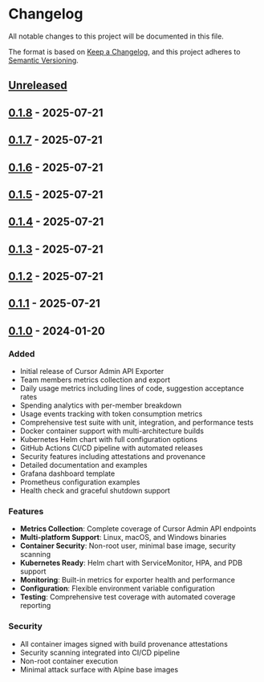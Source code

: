# Changelog

All notable changes to this project will be documented in this file.

The format is based on [Keep a Changelog](https://keepachangelog.com/en/1.0.0/),
and this project adheres to [Semantic Versioning](https://semver.org/spec/v2.0.0.html).

## [Unreleased]

## [0.1.8] - 2025-07-21

## [0.1.7] - 2025-07-21

## [0.1.6] - 2025-07-21

## [0.1.5] - 2025-07-21

## [0.1.4] - 2025-07-21

## [0.1.3] - 2025-07-21

## [0.1.2] - 2025-07-21

## [0.1.1] - 2025-07-21

## [0.1.0] - 2024-01-20

### Added
- Initial release of Cursor Admin API Exporter
- Team members metrics collection and export
- Daily usage metrics including lines of code, suggestion acceptance rates
- Spending analytics with per-member breakdown
- Usage events tracking with token consumption metrics
- Comprehensive test suite with unit, integration, and performance tests
- Docker container support with multi-architecture builds
- Kubernetes Helm chart with full configuration options
- GitHub Actions CI/CD pipeline with automated releases
- Security features including attestations and provenance
- Detailed documentation and examples
- Grafana dashboard template
- Prometheus configuration examples
- Health check and graceful shutdown support

### Features
- **Metrics Collection**: Complete coverage of Cursor Admin API endpoints
- **Multi-platform Support**: Linux, macOS, and Windows binaries
- **Container Security**: Non-root user, minimal base image, security scanning
- **Kubernetes Ready**: Helm chart with ServiceMonitor, HPA, and PDB support
- **Monitoring**: Built-in metrics for exporter health and performance
- **Configuration**: Flexible environment variable configuration
- **Testing**: Comprehensive test coverage with automated coverage reporting

### Security
- All container images signed with build provenance attestations
- Security scanning integrated into CI/CD pipeline
- Non-root container execution
- Minimal attack surface with Alpine base images

[0.1.1]: https://github.com/matanbaruch/cursor-admin-api-exporter/compare/v0.1.0...v0.1.1
[0.1.2]: https://github.com/matanbaruch/cursor-admin-api-exporter/compare/v0.1.1...v0.1.2
[0.1.3]: https://github.com/matanbaruch/cursor-admin-api-exporter/compare/v0.1.2...v0.1.3
[0.1.4]: https://github.com/matanbaruch/cursor-admin-api-exporter/compare/v0.1.3...v0.1.4
[0.1.5]: https://github.com/matanbaruch/cursor-admin-api-exporter/compare/v0.1.4...v0.1.5
[0.1.6]: https://github.com/matanbaruch/cursor-admin-api-exporter/compare/v0.1.5...v0.1.6
[0.1.7]: https://github.com/matanbaruch/cursor-admin-api-exporter/compare/v0.1.6...v0.1.7
[0.1.8]: https://github.com/matanbaruch/cursor-admin-api-exporter/compare/v0.1.7...v0.1.8
[Unreleased]: https://github.com/matanbaruch/cursor-admin-api-exporter/compare/v0.1.8...HEAD
[0.1.0]: https://github.com/matanbaruch/cursor-admin-api-exporter/releases/tag/v0.1.0